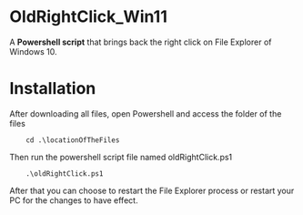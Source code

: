 # OldRightClick_Win11

A **Powershell script** that brings back the right click on File Explorer of Windows 10.

# Installation

After downloading all files, open Powershell and access the folder of the files

```
    cd .\locationOfTheFiles 
```

Then run the powershell script file named oldRightClick.ps1

```
    .\oldRightClick.ps1
```

After that you can choose to restart the File Explorer process or restart your PC for the changes to have effect.